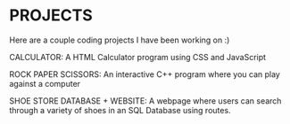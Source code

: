 # PROJECTS
Here are a couple coding projects I have been working on :)

CALCULATOR: A HTML Calculator program using CSS and JavaScript

ROCK PAPER SCISSORS: An interactive C++ program where you can play against a computer

SHOE STORE DATABASE + WEBSITE: A webpage where users can search through a variety of shoes in an SQL Database using routes. 
